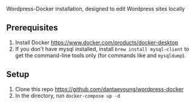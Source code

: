 Wordpress-Docker installation, designed to edit Wordpress sites locally 

## Prerequisites
1. Install Docker https://www.docker.com/products/docker-desktop
2. If you don't have mysql installed, install `brew install mysql-client` to get the command-line tools only (for commands like and `mysqldump`).


## Setup
1. Clone this repo https://github.com/dantaeyoung/wordpress-docker
2. In the directory, run `docker-compose up -d`

